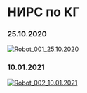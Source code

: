 # НИРС по КГ

### 25.10.2020

[![Robot_001_25.10.2020](https://img.youtube.com/vi/isteZRM_aN4/0.jpg)](https://www.youtube.com/watch?v=isteZRM_aN4&feature=youtu.be)

### 10.01.2021

[![Robot_002_10.01.2021](https://img.youtube.com/vi/ikUREO-Gh8M/0.jpg)](https://www.youtube.com/watch?v=ikUREO-Gh8M&feature=youtu.be)

